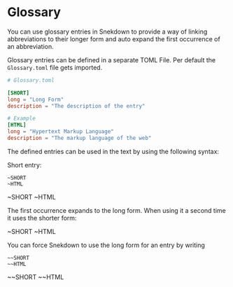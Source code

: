 # Glossary

You can use glossary entries in Snekdown to provide
a way of linking abbreviations to their longer form
and auto expand the first occurrence of an abbreviation.


Glossary entries can be defined in a separate TOML File.
Per default the `Glossary.toml` file gets imported.

```toml
# Glossary.toml

[SHORT]
long = "Long Form"
description = "The description of the entry"

# Example
[HTML]
long = "Hypertext Markup Language"
description = "The markup language of the web"
```

The defined entries can be used in the text by using the following syntax:


Short entry:
```
~SHORT
~HTML
```

~SHORT
~HTML


The first occurrence expands to the long form. When using it a second time it uses the shorter form:

~SHORT
~HTML


You can force Snekdown to use the long form for an entry by writing

```
~~SHORT
~~HTML
```

~~SHORT
~~HTML